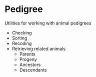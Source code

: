 # Pedigree

Utilities for working with animal pedigrees

  * Checking
  * Sorting
  * Recoding
  * Retrieving related animals
    * Parents
    * Progeny
    * Ancestors
    * Descendants